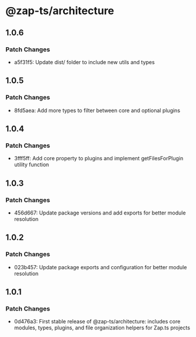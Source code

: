 # @zap-ts/architecture

## 1.0.6

### Patch Changes

- a5f31f5: Update dist/ folder to include new utils and types

## 1.0.5

### Patch Changes

- 8fd5aea: Add more types to filter between core and optional plugins

## 1.0.4

### Patch Changes

- 3fff5ff: Add core property to plugins and implement getFilesForPlugin utility function

## 1.0.3

### Patch Changes

- 456d667: Update package versions and add exports for better module resolution

## 1.0.2

### Patch Changes

- 023b457: Update package exports and configuration for better module resolution

## 1.0.1

### Patch Changes

- 0d476a3: First stable release of @zap-ts/architecture: includes core modules, types, plugins, and file organization helpers for Zap.ts projects
